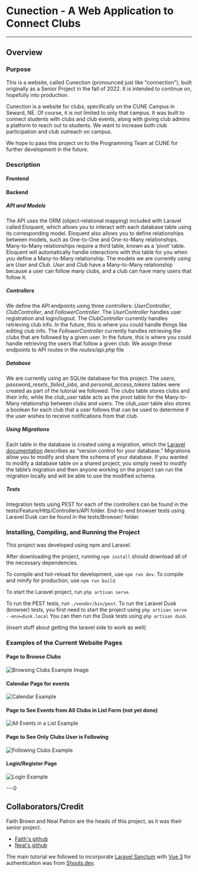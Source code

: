 # Cunection - A Web Application to Connect Clubs

---

## Overview
### Purpose
This is a website, called Cunection (pronounced just like "connection"), built originally as a Senior Project in the fall of 2022. It is intended to continue on, hopefully into production.

Cunection is a website for clubs, specifically on the CUNE Campus in Seward, NE. Of course, it is not limited to only that campus. It was built to connect students with clubs and club events, along with giving club admins a platform to reach out to students. We want to increase both club participation and club outreach on campus. 

We hope to pass this project on to the Programming Team at CUNE for further development in the future. 

### Description
#### Frontend


#### Backend
##### API and Models
The API uses the ORM (object-relational mapping) included with Laravel called Eloquent, which allows you to interact with each database table using its corresponding model. Eloquent also allows you to define relationships between models, such as One-to-One and One-to-Many relationships. Many-to-Many relationships require a third table, known as a ‘pivot’ table. Eloquent will automatically handle interactions with this table for you when you define a Many-to-Many relationship. The models we are currently using are *User* and *Club*. *User* and *Club* have a Many-to-Many relationship because a user can follow many clubs, and a club can have many users that follow it.

##### Controllers
We define the API endpoints using three controllers: *UserController*, *ClubController*, and *FollowerController*. The *UserController* handles user registration and login/logout. The *ClubController* currently handles retrieving club info. In the future, this is where you could handle things like editing club info. The *FollowerController* currently handles retrieving the clubs that are followed by a given user. In the future, this is where you could handle retrieving the users that follow a given club. We assign these endpoints to API routes in the *routes/api.php* file

##### Database
We are currently using an SQLite database for this project. The *users*, *password_resets*, *failed_jobs*, and *personal_access_tokens* tables were created as part of the tutorial we followed. The *clubs* table stores clubs and their info, while the *club_user* table acts as the pivot table for the Many-to-Many relationship between clubs and users. The *club_user* table also stores a boolean for each club that a user follows that can be used to determine if the user wishes to receive notifications from that club. 

##### Using Migrations
Each table in the database is created using a migration, which the [Laravel documentation](https://laravel.com/docs/7.x/migrations#introduction) describes as “version control for your database.” Migrations allow you to modify and share the schema of your database. If you wanted to modify a database table on a shared project, you simply need to modify the table’s migration and then anyone working on the project can run the migration locally and will be able to use the modified schema. 

##### Tests
Integration tests using PEST for each of the controllers can be found in the tests/Feature/Http/Controllers/API folder. End-to-end browser tests using Laravel Dusk can be found in the tests/Browser/ folder.

### Installing, Compiling, and Running the Project
This project was developed using npm and Laravel. 

After downloading the project, running `npm install` should download all of the necessary dependencies. 

To compile and hot-reload for development, use `npm run dev`. 
To compile and minify for production, use `npm run build`.

To start the Laravel project, run `php artisan serve`.

To run the PEST tests, run `./vendor/bin/pest`.
To run the Laravel Dusk (browser) tests, you first need to start the project using
    `php artisan serve --env=dusk.local`
You can then run the Dusk tests using `php artisan dusk`.

(insert stuff about getting the laravel side to work as well)

### Examples of the Current Website Pages

#### Page to Browse Clubs
![Browsing Clubs Example Image](./readme-assets/Browse_Clubs_Example.png)

#### Calendar Page for events
![Calendar Example](./readme-assets/Calendar_Example.png)

#### Page to See Events from All Clubs in List Form (not yet done)
![All Events in a List Example](./readme-assets/Events_All_List_Example.png)

#### Page to See Only Clubs User is Following 
![Following Clubs Example](./readme-assets/Following_Clubs_Example.png)

#### Login/Register Page
![Login Example](./readme-assets/Login_Example.png)

---0

## Collaborators/Credit
Faith Brown and Neal Patron are the heads of this project, as it was their senior project. 

- [Faith's github](https://github.com/boileddragon)
- [Neal's github](https://github.com/nealpatron)

The main tutorial we followed to incorporate [Laravel Sanctum](https://laravel.com/docs/9.x/sanctum) with [Vue 3](https://vuejs.org/) for authentication was from [Shouts.dev](https://shouts.dev/articles/laravel-spa-with-vue3-auth-crud-example#step1).
